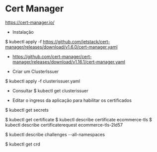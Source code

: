 # Cert Manager

https://cert-manager.io/

- Instalação

$ kubectl apply -f https://github.com/jetstack/cert-manager/releases/download/v1.6.0/cert-manager.yaml

- https://github.com/cert-manager/cert-manager/releases/download/v1.16.1/cert-manager.yaml

- Criar um ClusterIssuer

$ kubectl apply -f clusterissuer.yaml

- Consultar
$ kubectl get clusterissuer

- Editar o ingress da aplicação para habilitar os certificados

$ kubectl get secrets

$ kubectl get certificate
$ kubectl describe certificate ecommerce-tls
$ kubectl describe certificaterequest ecommerce-tls-2ld57

$ kubectl describe challenges --all-namespaces

$ kubectl get crd
